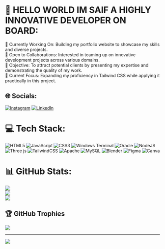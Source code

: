 # 💫 HELLO WORLD IM SAIF A HIGHLY INNOVATIVE DEVELOPER ON BOARD:
🔭 Currently Working On: Building my portfolio website to showcase my skills and diverse projects.<br>👯 Open to Collaborations: Interested in teaming up on innovative development projects across various domains.<br>🤝 Objective: To attract potential clients by presenting my expertise and demonstrating the quality of my work.<br>🌱 Current Focus: Expanding my proficiency in Tailwind CSS while applying it practically in this project.<br>


## 🌐 Socials:
[![Instagram](https://img.shields.io/badge/Instagram-%23E4405F.svg?logo=Instagram&logoColor=white)](https://instagram.com/saifmk10) [![LinkedIn](https://img.shields.io/badge/LinkedIn-%230077B5.svg?logo=linkedin&logoColor=white)](https://www.linkedin.com/in/saif-mohamed-9ab7302b0/) 

# 💻 Tech Stack:
![HTML5](https://img.shields.io/badge/html5-%23E34F26.svg?style=for-the-badge&logo=html5&logoColor=white) ![JavaScript](https://img.shields.io/badge/javascript-%23323330.svg?style=for-the-badge&logo=javascript&logoColor=%23F7DF1E) ![CSS3](https://img.shields.io/badge/css3-%231572B6.svg?style=for-the-badge&logo=css3&logoColor=white) ![Windows Terminal](https://img.shields.io/badge/Windows%20Terminal-%234D4D4D.svg?style=for-the-badge&logo=windows-terminal&logoColor=white) ![Oracle](https://img.shields.io/badge/Oracle-F80000?style=for-the-badge&logo=oracle&logoColor=white) ![NodeJS](https://img.shields.io/badge/node.js-6DA55F?style=for-the-badge&logo=node.js&logoColor=white) ![Three js](https://img.shields.io/badge/threejs-black?style=for-the-badge&logo=three.js&logoColor=white) ![TailwindCSS](https://img.shields.io/badge/tailwindcss-%2338B2AC.svg?style=for-the-badge&logo=tailwind-css&logoColor=white) ![Apache](https://img.shields.io/badge/apache-%23D42029.svg?style=for-the-badge&logo=apache&logoColor=white) ![MySQL](https://img.shields.io/badge/mysql-4479A1.svg?style=for-the-badge&logo=mysql&logoColor=white) ![Blender](https://img.shields.io/badge/blender-%23F5792A.svg?style=for-the-badge&logo=blender&logoColor=white) ![Figma](https://img.shields.io/badge/figma-%23F24E1E.svg?style=for-the-badge&logo=figma&logoColor=white) ![Canva](https://img.shields.io/badge/Canva-%2300C4CC.svg?style=for-the-badge&logo=Canva&logoColor=white)
# 📊 GitHub Stats:
![](https://github-readme-stats.vercel.app/api?username=Saifmk10&theme=dark&hide_border=false&include_all_commits=true&count_private=true)<br/>
![](https://github-readme-streak-stats.herokuapp.com/?user=Saifmk10&theme=dark&hide_border=false)<br/>
![](https://github-readme-stats.vercel.app/api/top-langs/?username=Saifmk10&theme=dark&hide_border=false&include_all_commits=true&count_private=true&layout=compact)

## 🏆 GitHub Trophies
![](https://github-profile-trophy.vercel.app/?username=Saifmk10&theme=radical&no-frame=true&no-bg=false&margin-w=4)

---
[![](https://visitcount.itsvg.in/api?id=Saifmk10&icon=0&color=0)](https://visitcount.itsvg.in)
